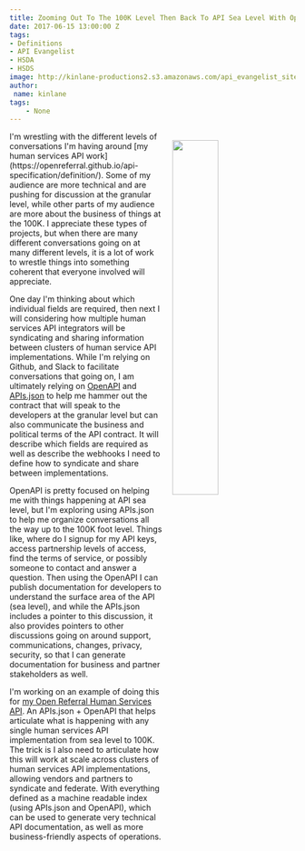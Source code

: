 ```yaml
---
title: Zooming Out To The 100K Level Then Back To API Sea Level With OpenAPI And APIs.json
date: 2017-06-15 13:00:00 Z
tags:
- Definitions
- API Evangelist
- HSDA
- HSDS
image: http://kinlane-productions2.s3.amazonaws.com/api_evangelist_site/blog/drone_control_sunset.png
author:
 name: kinlane
tags:
    - None
---
```

<p><img src="http://kinlane-productions2.s3.amazonaws.com/api_evangelist_site/blog/drone_control_sunset.png" align="right" width="40%" style="padding: 15px;" /></p>I'm wrestling with the different levels of conversations I'm having around [my human services API work](https://openreferral.github.io/api-specification/definition/). Some of my audience are more technical and are pushing for discussion at the granular level, while other parts of my audience are more about the business of things at the 100K. I appreciate these types of projects, but when there are many different conversations going on at many different levels, it is a lot of work to wrestle things into something coherent that everyone involved will appreciate.

One day I'm thinking about which individual fields are required, then next I will considering how multiple human services API integrators will be syndicating and sharing information between clusters of human service API implementations. While I'm relying on Github, and Slack to facilitate conversations that going on, I am ultimately relying on [OpenAPI](https://www.openapis.org/) and [APIs.json](http://apisjson.org) to help me hammer out the contract that will speak to the developers at the granular level but can also communicate the business and political terms of the API contract.  It will describe which fields are required as well as describe the webhooks I need to define how to syndicate and share between implementations.

OpenAPI is pretty focused on helping me with things happening at API sea level, but I'm exploring using APIs.json to help me organize conversations all the way up to the 100K foot level. Things like, where do I signup for my API keys, access partnership levels of access, find the terms of service, or possibly someone to contact and answer a question. Then using the OpenAPI I can publish documentation for developers to understand the surface area of the API (sea level), and while the APIs.json includes a pointer to this discussion, it also provides pointers to other discussions going on around support, communications, changes, privacy, security, so that I can generate documentation for business and partner stakeholders as well. 

I'm working on an example of doing this for [my Open Referral Human Services API](https://openreferral.github.io/api-specification/definition/). An APIs.json + OpenAPI that helps articulate what is happening with any single human services API implementation from sea level to 100K. The trick is I also need to articulate how this will work at scale across clusters of human services API implementations, allowing vendors and partners to syndicate and federate. With everything defined as a machine readable index (using APIs.json and OpenAPI), which can be used to generate very technical API documentation, as well as more business-friendly aspects of operations.